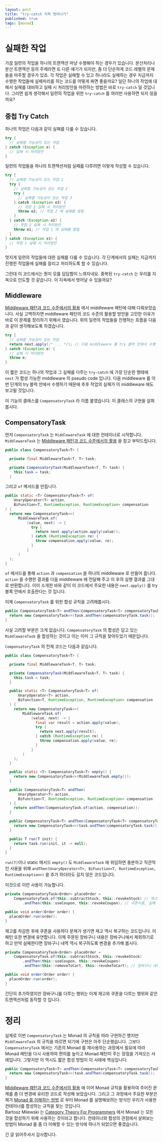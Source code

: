 ```yaml
---
layout: post
title: "try-catch 지옥 벗어나기"
published: true
tags: [monad]
---
```


# 실패한 작업

가끔 일련의 작업을 하나의 트랜잭션 마냥 수행해야 하는 경우가 있습니다. 분산처리나 분산 트랜잭션 등의 주제라면 또 다른 얘기가 되지만, 좀 더 단순하게 코드 레벨의 문제들을 마주할 경우가 있죠.
각 작업은 실패할 수 있고 하나라도 실패하는 경우 지금까지 수행한 작업들에 실패처리를 하는 코드를 어떻게 짜면 좋을까요?
일단 하나의 작업에 대해서 실패를 대비하고 실패 시 처리방안을 마련하는 방법은 바로 `try-catch` 일 것입니다. 그러면 쉽게 생각해서 일련의 작업을 위한 `try-catch` 를 여러번 사용하면 되지 않을까요?

<!-- more -->

## 중첩 Try Catch

하나의 작업은 다음과 같이 실패를 다룰 수 있습니다.

```java
try {
  // 실패할 가능성이 있는 작업
} catch (Exception e) {
  // 실패 시 처리방안
}
```

일련의 작업들을 하나의 트랜잭션처럼 실패를 다루려면 이렇게 작성할 수 있습니다.

```java
try {
  // 실패할 가능성이 있는 작업 1
  try {
    // 실패할 가능성이 있는 작업 2
    try {
      // 실패할 가능성이 있는 작업 3
    } catch (Exception e3) {
      // 작업 3 실패 시 처리방안
      throw e2; // 작업 2 에 실패를 알림
    }
  } catch (Exception e2) {
    // 작업 2 실패 시 처리방안
    throw e1; // 작업 1 에 실패를 알림
  }
} catch (Exception e1) {
  // 작업 1 실패 시 처리방안
}
```

멋지게 일련의 작업들에 대한 실패를 다룰 수 있습니다. 각 단계에서의 실패는 지금까지 진행한 작업들에 실패를 알리고 처리하도록 할 수 있습니다.

그런데 이 코드에서는 뭔지 모를 답답함이 느껴지네요. 중복된 `try-catch` 는 우리를 지옥으로 인도할 것 같습니다. 이 지옥에서 벗어날 수 있을까요?

## Middleware

[Middleware 패턴과 코드 수준에서의 활용](/19) 에서 middleware 패턴에 대해 다뤄보았습니다. 사실 고백하자면 middleware 패턴의 코드 수준의 활용할 방안을 고민한 이유가 바로 이 문제를 정리하기 위해서 였습니다.
위의 일련의 작업들을 진행하는 흐름을 다음과 같이 생각해보도록 하겠습니다.

```java
try {
  // 실패할 가능성이 있는 작업
  return next.apply(/* ... */); // 다음 middleware 를 try 블럭 안에서 수행
} catch (Exception e) {
  // 실패 시 처리방안
  throw e;
}
```

이 짧은 코드는 하나의 작업과 그 실패를 다루는 `try-catch` 에 가장 단순한 형태에 `next` 가 합성 가능한 middleware 의 pseudo code 입니다.
다음 middleware 를 이번 단계의 try 블럭 안에서 수행하기 때문에 추후 작업의 실패가 이 middleware 에도 보고될 것입니다.

이 기능의 클래스를 `CompensatoryTask` 라 이름 붙였습니다. 이 클래스의 구현을 살펴봅시다.

## CompensatoryTask

먼저 `CompensatoryTask` 는 `MiddlewareTask` 에 대한 컨테이너로 시작합니다. `MiddlewareTask` 는 [Middleware 패턴과 코드 수준에서의 활용](/19) 을 참고 부탁드립니다.

```java
public class CompensatoryTask<T> {

  private final MiddlewareTask<T, T> task;

  private CompensatoryTask(MiddlewareTask<T, T> task) {
    this.task = task;
  }
```

그리고 `of` 메서드를 만듭니다.

```java
public static <T> CompensatoryTask<T> of(
    UnaryOperator<T> action,
    BiFunction<T, RuntimeException, RuntimeException> compensation
) {
  return new CompensatoryTask<>(
      MiddlewareTask.of(
          (value, next) -> {
            try {
              return next.apply(action.apply(value));
            } catch (RuntimeException re) {
              throw compensation.apply(value, re);
            }
          }
      )
  );
}
```

`of` 메서드를 통해 `action` 과 `compensation` 을 하나의 middleware 로 만들어 줍니다.
`action` 을 수행한 결과를 다음 middleware 에 전달해 주고 이 후의 실행 결과를 그대로 반환합니다.
이미 소개한 바와 같이 이 코드에서 주요한 내용은 `next.apply()` 를 try 블록 안에서 호출한다는 것 입니다.

이제 `CompensatoryTask` 를 위한 합성 규칙을 고려해봅시다.

```java
public CompensatoryTask<T> andThen(CompensatoryTask<T> compensatoryTask) {
  return new CompensatoryTask<>(task.andThen(compensatoryTask.task));
}
```

사실 고려할 부분은 크게 없습니다. `CompensatoryTask` 의 합성은 담고 있는 `MiddlewareTask` 을 합성하는 것이고 이는 이미 그 규칙을 찾아두었기 때문입니다.

`CompensatoryTask` 의 전체 코드는 다음과 같습니다.

```java
public class CompensatoryTask<T> {

  private final MiddlewareTask<T, T> task;

  private CompensatoryTask(MiddlewareTask<T, T> task) {
    this.task = task;
  }

  public static <T> CompensatoryTask<T> of(
      UnaryOperator<T> action,
      BiFunction<T, RuntimeException, RuntimeException> compensation
  ) {
    return new CompensatoryTask<>(
        MiddlewareTask.of(
            (value, next) -> {
              final var result = action.apply(value);
              try {
                return next.apply(result);
              } catch (RuntimeException re) {
                throw compensation.apply(value, re);
              }
            }
        )
    );
  }

  public static <T> CompensatoryTask<T> empty() {
    return new CompensatoryTask<>(MiddlewareTask.empty());
  }

  public CompensatoryTask<T> andThen(
      UnaryOperator<T> action,
      BiFunction<T, RuntimeException, RuntimeException> compensation
  ) {
    return andThen(CompensatoryTask.of(action, compensation));
  }

  public CompensatoryTask<T> andThen(CompensatoryTask<T> compensatoryTask) {
    return new CompensatoryTask<>(task.andThen(compensatoryTask.task));
  }

  public T run(T init) {
    return task.run(init, it -> null);
  }
}
```

`run(T)`이나 static 메서드 `empty()` 도 `MiddlewareTask` 에 위임하면 충분하고 직관적인 사용을 위해 `andThen(UnaryOperator<T>, BiFunction<T, RuntimeException, RuntimeException>)` 을 추가 하더라도 길지 않은 코드입니다.

이것으로 이런 사용이 가능합니다.

```java
private CompensatoryTask<Order> placeOrder =
    CompensatoryTask.of(this::subtractStock, this::revokeStock) // 재고차감, 실패 시 재고복구
        .andThen(this::useCoupon, this::revokeCoupon); // 쿠폰사용, 실패 시 쿠폰복구

public void order(Order order) {
  placeOrder.run(order);
}
```

재고를 차감한 후에 쿠폰을 사용하다 문제가 생기면 재고 역시 복구하는 코드입니다. 이 패턴 또한 변경에 유연합니다.
이제 주문된 장바구니 내용은 장바구니에서 제외하기로 하고 만약 실패한다면 장바구니 내역 역시 복구하도록 변경을 추가해 봅시다. 

```java
private CompensatoryTask<Order> placeOrder =
    CompensatoryTask.of(this::subtractStock, this::revokeStock)
        .andThen(this::useCoupon, this::revokeCoupon)
        .andThen(this::removeToCart, this::revokeToCart); // 장바구니 내역 제거, 실패 시 장바구니 내역 복구

public void order(Order order) {
  placeOrder.run(order);
}
```

간단히 추가하였지만 장바구니를 다루는 행위는 이제 재고와 쿠폰을 다루는 행위와 같은 트랜잭션처럼 동작할 것 입니다.

# 정리

실제로 이번 `CompensatoryTask` 는 Monad 의 규칙을 따라 구현하긴 헀지만 `MiddlewareTask` 의 규칙을 따르면 되기에 구현은 아주 단순했습니다.
그보다 `CompensatoryTask` 에서는 기존의 Monad 를 재사용하는 과정에서 필요에 따라 Monad 패턴을 다시 사용하여 편의를 높이고 Monad 패턴이 주는 장점을 가져오는 사례입니다.
그렇지만 이 역시도 짧은 합성 방법이 이 사례에 핵심입니다.

```java
public CompensatoryTask<T> andThen(CompensatoryTask<T> compensatoryTask) {
  return new CompensatoryTask<>(task.andThen(compensatoryTask.task));
}
```

[Middleware 패턴과 코드 수준에서의 활용](/19) 에 이어 Monad 규칙을 활용하여 주어진 문제를 좀 더 변경에 유리한 코드로 작성해 보았습니다.
그리고 그 과정에서 주요한 부분은 제가 [Monad 를 이해하는 방법](/17) 로 부터 Monad 를 설명해보려는 방식인 우리가 사용한 컨테이너를 합성하는 규칙을 찾는 것입니다.  
Bartosz Milewski 는 [Category Theory For Programmers](https://bartoszmilewski.com/2014/10/28/category-theory-for-programmers-the-preface/) 에서 Monad 는 모든 것을 합성하기 위해 사용하는 것이라고 합니다.
컨테이너와 합성의 관점에서 살펴보는 방법이 Monad 를 좀 더 이해할 수 있는 방식에 하나가 되었으면 좋겠습니다. 

긴 글 읽어주셔서 감사합니다.
